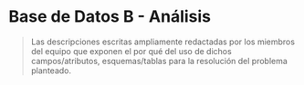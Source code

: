 # Base de Datos B - Análisis

> Las descripciones escritas ampliamente redactadas por los miembros del equipo que exponen el por qué del uso de dichos campos/atributos, esquemas/tablas para la resolución del problema planteado.

